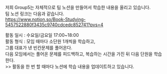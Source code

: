 저희 Group5는 자체적으로 팀 노션을 만들어서 학습한 내용을 올리고 있습니다.  
팀 노션 링크는 다음과 같습니다.  
<https://www.notion.so/Book-Studying-5457522880f3435c9740cdcedc852741?pvs=4>  

활동 일시 : 수요일/금요일 17:00~18:00  
활동 형식 : 모임 때마다 소단원 1개씩을 학습하고,  
            그룹 대표가 낸 빈칸문제를 풀어온다.  
            다음 모임에서는 풀어온 문제를 피드백하고, 복습하는 시간을 가진 뒤 다음 단원을 학습한다.   
            >> 활동을 한 번 할 때마다 노션에 학습 내용을 업데이트하고 있습니다.   
